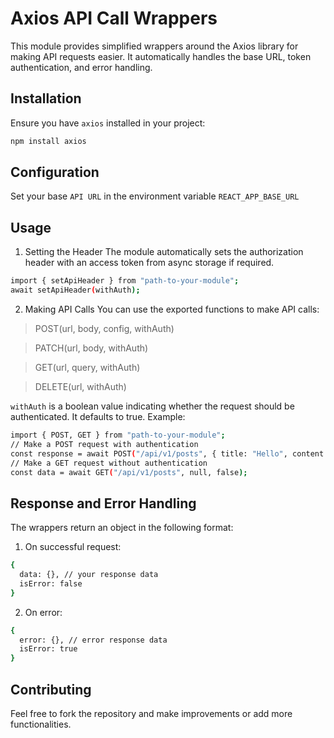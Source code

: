 # Axios API Call Wrappers

This module provides simplified wrappers around the Axios library for making API requests easier. It automatically handles the base URL, token authentication, and error handling.

## Installation

Ensure you have `axios` installed in your project:
```bash
npm install axios
```

## Configuration
Set your base ```API URL``` in the environment variable ```REACT_APP_BASE_URL```

## Usage
1. Setting the Header
The module automatically sets the authorization header with an access token from async storage if required.
```bash
import { setApiHeader } from "path-to-your-module";
await setApiHeader(withAuth);
```

2. Making API Calls
You can use the exported functions to make API calls:

> POST(url, body, config, withAuth)

> PATCH(url, body, withAuth)

> GET(url, query, withAuth)

> DELETE(url, withAuth)

```withAuth``` is a boolean value indicating whether the request should be authenticated. It defaults to true.
Example:
```bash
import { POST, GET } from "path-to-your-module";
// Make a POST request with authentication
const response = await POST("/api/v1/posts", { title: "Hello", content: "World" });
// Make a GET request without authentication
const data = await GET("/api/v1/posts", null, false);

```
## Response and Error Handling
The wrappers return an object in the following format:
1. On successful request:
```bash
{
  data: {}, // your response data
  isError: false
}
```
2. On error:
```bash
{
  error: {}, // error response data
  isError: true
}
```
## Contributing
Feel free to fork the repository and make improvements or add more functionalities.


